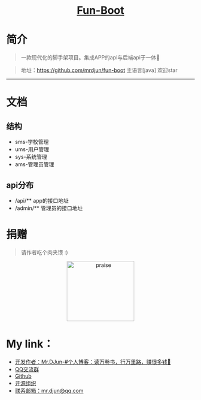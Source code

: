 <h1 align="center"><a href="https://github.com/mrdjun" target="_blank">Fun-Boot</a></h1>

<!--<p align="center">
<a href="http://mrdjun.github.io"><img alt="Author" src="https://img.shields.io/badge/author-%E4%BD%8E%E8%B0%83%E5%B0%8F%E7%86%8A%E7%8C%AB-blue.svg"/></a>
<a href="https://github.com/hope-for/hope-boot"><img alt="JDK" src="https://img.shields.io/badge/JDK-1.8-orange.svg"/></a>
<a href="https://github.com/hope-for/hope-boot/blob/master/LICENSE"><img alt="license" src="https://img.shields.io/github/license/java-aodeng/hope.svg?style=flat-square"/></a>
<a href="https://jq.qq.com/?_wv=1027&k=574chhz"><img alt="QQ群" src="https://img.shields.io/badge/chat-%E4%BD%8E%E8%B0%83%E5%B0%8F%E7%86%8A%E7%8C%ABQQ%E7%BE%A4-yellow.svg"/></a>
<a href="https://t.me/joinchat/LSsyBxVKLGEkF5MtIhg6TQ"><img alt="Telegram" src="https://img.shields.io/badge/telegram-%E4%BD%8E%E8%B0%83%E5%B0%8F%E7%86%8A%E7%8C%AB--%E5%AE%98%E6%96%B9%E9%83%A8%E8%90%BD-orange.svg"/></a>
<a href="https://github.com/hope-for/hope-boot"><img alt="star" src="https://img.shields.io/github/stars/hope-for/hope-boot.svg?label=Stars&style=social"/></a>
<a href="https://github.com/hope-for/hope-boot/releases"><img alt="发行版本" src="https://img.shields.io/badge/release-%E5%8F%91%E8%A1%8C%E7%89%88%E6%9C%AC-red.svg"/></a>
</p>-->

# 简介

> 一款现代化的脚手架项目。集成APP的api与后端api于一体:beers:

> 地址：https://github.com/mrdjun/fun-boot 主语言[java] 欢迎star
------------------------------

# 文档
## 结构
- sms-学校管理
- ums-用户管理
- sys-系统管理
- ams-管理员管理
## api分布
- /api/**   app的接口地址
- /admin/** 管理员的接口地址   
   
# 捐赠

>请作者吃个肉夹馍 :)
<p align="center">
	<img src="https://i.loli.net/2019/09/11/IkJ1uNUVxaLzY79.jpg" alt="praise"  width="180" height="160">
</p>


# My link：

- [开发作者：Mr.DJun-#个人博客：读万卷书，行万里路，赚很多钱🥚](http://mrdjun.github.io)
- [QQ交流群](https://jq.qq.com/?_wv=1027&k=57LIuZr) 
- [Github](https://github.com/mrdjun)
- [开源组织](https://github.com/mrdjun)  
- [联系邮箱：](https://github.com/mrdjun/fun-boot)mr.djun@qq.com
